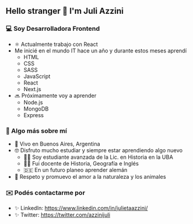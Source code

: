 ## Hello stranger 👋 I'm Juli Azzini

### 💻 Soy Desarrolladora Frontend
- ⚛️ Actualmente trabajo con React
- Me inicié en el mundo IT hace un año y durante estos meses aprendí
  - HTML
  - CSS
  - SASS
  - JavaScript
  - React
  - Next.js
- 🔜 Próximamente voy a aprender
  - Node.js
  - MongoDB
  - Express  

### 🖤 Algo más sobre mí
- 📌 Vivo en Buenos Aires, Argentina
- 🤓 Disfruto mucho estudiar y siempre estar aprendiendo algo nuevo
  - 👩‍🎓 Soy estudiante avanzada de la Lic. en Historia en la UBA
  - 👩‍🏫 Fui docente de Historia, Geografía e Inglés
  - 🇩🇪 En un futuro planeo aprender alemán
- 🌱 Respeto y promuevo el amor a la naturaleza y los animales

### ✉️ Podés contactarme por 
- ✨ LinkedIn: https://www.linkedin.com/in/julietaazzini/
- ✨ Twitter: https://twitter.com/azzinijuli
